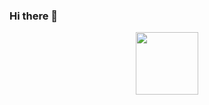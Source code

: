 ### Hi there 👋
<div id="header" align="center">
  <img src="https://media.giphy.com/media/5e25aUTZPcI94uMZgv/giphy.gif" width="100"/>
</div>

<!--

- 🔭 I’m currently working on ...
- 🌱 I’m currently learning ...
- 📫 How to reach me: ...
-->
